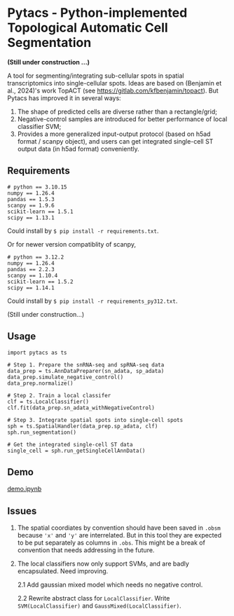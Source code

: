 # Pytacs - Python-implemented Topological Automatic Cell Segmentation

**(Still under construction ...)**

A tool for segmenting/integrating sub-cellular spots in spatial transcriptomics into single-cellular spots.
Ideas are based on (Benjamin et al., 2024)'s work TopACT (see https://gitlab.com/kfbenjamin/topact).
But Pytacs has improved it in several ways:

1. The shape of predicted cells are diverse rather than a rectangle/grid;
2. Negative-control samples are introduced for better performance of local classifier SVM;
3. Provides a more generalized input-output protocol (based on h5ad format / scanpy object), and users can get integrated single-cell ST output data (in h5ad format) conveniently.

## Requirements
```
# python == 3.10.15
numpy == 1.26.4
pandas == 1.5.3
scanpy == 1.9.6
scikit-learn == 1.5.1
scipy == 1.13.1
```
Could install by `$ pip install -r requirements.txt`.

Or for newer version compatiblity of scanpy,

```
# python == 3.12.2
numpy == 1.26.4
pandas == 2.2.3
scanpy == 1.10.4
scikit-learn == 1.5.2
scipy == 1.14.1
```
Could install by `$ pip install -r requirements_py312.txt`.

(Still under construction...)

## Usage
```{python}
import pytacs as ts

# Step 1. Prepare the snRNA-seq and spRNA-seq data
data_prep = ts.AnnDataPreparer(sn_adata, sp_adata)
data_prep.simulate_negative_control()
data_prep.normalize()

# Step 2. Train a local classifer
clf = ts.LocalClassifier()
clf.fit(data_prep.sn_adata_withNegativeControl)

# Step 3. Integrate spatial spots into single-cell spots
sph = ts.SpatialHandler(data_prep.sp_adata, clf)
sph.run_segmentation()

# Get the integrated single-cell ST data
single_cell = sph.run_getSingleCellAnnData()
```

## Demo
[demo.ipynb](./demo.ipynb)

## Issues

1. The spatial coordiates by convention should have been saved in `.obsm`
because `'x'` and `'y'` are interrelated. But in this tool they are expected to be
put separately as columns in `.obs`. This might be a break of convention that
needs addressing in the future.

2. The local classifiers now only support SVMs, and are badly encapsulated. Need improving.

    2.1 Add gaussian mixed model which needs no negative control.
    
    2.2 Rewrite abstract class for `LocalClassifier`. Write `SVM(LocalClassifier)` and `GaussMixed(LocalClassifier)`.

